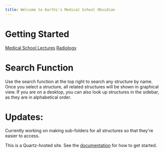 ```yaml
---
title: Welcome to Aarthi's Medical School Obsidian
---
```

# Getting Started
[Medical School Lectures](<Medical School Lectures.md>)
[Radiology](content/Radiology.md)

# Search Function
Use the search function at the top right to search any structure by name. Once you select a structure, all related structures will be shown in graphical 
view. If you are on a desktop, you can also look up structures in the sidebar, as they are in alphabetical order. 

# Updates:
Currently working on making sub-folders for all structures so that they're easier to access. 

This is a Quartz-hosted site. 
See the [documentation](https://quartz.jzhao.xyz) for how to get started.

